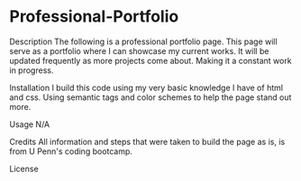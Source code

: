 # Professional-Portfolio

Description
The following is a professional portfolio page. This page will serve as a portfolio where I can showcase my current works. It will be updated frequently as more projects come about. Making it a constant work in progress.

Installation
I build this code using my very basic knowledge I have of html and css. Using semantic tags and color schemes to help the page stand out more. 

Usage
N/A

Credits
All information and steps that were taken to build the page as is, is from U Penn's coding bootcamp.

License
